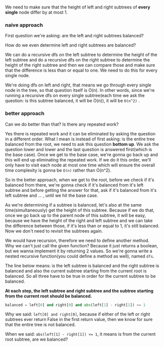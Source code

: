 We need to make sure that the height of left and right subtrees of **every single** node differ by at most 1.

### naive approach
First question we're asking: are the left and right subtrees balanced?

How do we even determine left and right subtrees are balanced?

We can do a recursive dfs on the left subtree to determine the height of the left subtree and do a recursive dfs on the right subtree
to determine the height of the right subtree and then we can compare those and make sure that the difference is less than or equal to one.
We need to do this for every single node.

We're doing dfs on left and right, that means we go through every single node in the tree, so that question itself is O(n).
In other words, since we're running a recursive dfs on every single subtree(each time we ask the question: is this subtree balanced, it will
be O(n)), it will be `O(n^2)` .

### better approach
Can we do better than that? Is there any repeated work? 

Yes there is repeated work and it can be eliminated by asking the question in a different order. What I mean is instead of first asking: is the entire
tree balanced from the root, we need to ask this question **bottom up**. We ask the question lower and lower and the last question is
answered first(which is the base case). Once we get to the base case, we're gonna go back up and this will end up eliminating the repeated work.
If we do it this order, we'll only have to visit each node at most one time which will ensure the overall time complexity is gonna be `O(n)` rather 
than O(n^2). 

So in the better approach, when we get to the root, before we check if it's balanced from there, we're gonna check if it's balanced from it's
left subtree and before getting the answer for that, ask if it's balanced from it's left subtree and ... , until we hit the base case.

As we're determining if a subtree is balanced, let's also at the same time(simultaneously) get the height of this subtree. Because if we do that,
once we go back up to the parent node of this subtree, it will be easy, because we have the height of the right and left subtree and we can take
the difference between those, if it's less than or equal to 1, it's still balanced. Now we don't need to revisit the subtrees again.

We would have recursion, therefore we need to define another method. Why we can't just call the given function? Because it just returns a boolean,
but we wanna implement it by returning 2 values. So we're gonna write a nested recursive function(you could define a method as well), named `dfs`.

The line below means: is the left subtree is balanced and the right subtree is balanced and also the current subtree starting from the current
root is balanced. So all three have to be true in order for the current subtree to be balanced.

**At each step, the left subtree and right subtree and the subtree starting from the current root should be balanced.**

```python
balanced = left[0] and right[0] and abs(left[1] - right[1]) <= 1
```
Why we said: `left[0] and right[0]`, because if either of the left or right subtrees ever return False in the first return value, then
we know for sure that the entire tree is not balanced.

When we said: `abs(left[1] - right[1]) <= 1`, it means is from the current root subtree, are we balanced?